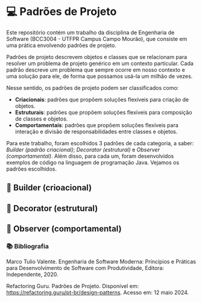 # 💻 Padrões de Projeto
Este repositório contém um trabalho da disciplina de Engenharia de Software (BCC3004 - UTFPR Campus Campo Mourão), que consiste em uma prática envolvendo padrões de projeto.

Padrões de projeto descrevem objetos e classes que se relacionam para resolver um problema de projeto genérico em um contexto particular. Cada padrão descreve um problema que sempre ocorre em nosso contexto e uma solução para ele, de forma que possamos usá-la um milhão de vezes.

Nesse sentido, os padrões de projeto podem ser classificados como:

- **Criacionais**: padrões que propõem soluções flexíveis para criação de objetos.
- **Estruturais**: padrões que propõem soluções flexíveis para composição de classes e objetos.
- **Comportamentais**: padrões que propõem soluções flexíveis para interação e divisão de responsabilidades entre classes e objetos.

Para este trabalho, foram escolhidos 3 padrões de cada categoria, a saber: *Builder (padrão criacional)*; *Decorator (estrutural)* e *Observer (comportamental)*. Além disso, para cada um, foram desenvolvidos exemplos de código na linguagem de programação Java. Vejamos os padrões escolhidos.

## 📝 Builder (crioacional)


## 📝 Decorator (estrutural)


## 📝 Observer (comportamental)


### 📚 Bibliografia

Marco Tulio Valente. Engenharia de Software Moderna: Princípios e Práticas para Desenvolvimento de Software com Produtividade, Editora: Independente, 2020.

Refactoring Guru. Padrões de Projeto. Disponível em: https://refactoring.guru/pt-br/design-patterns. Acesso em: 12 maio 2024.